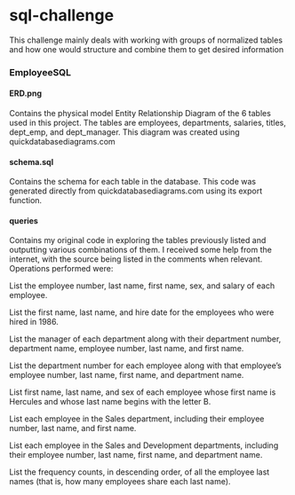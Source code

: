 # sql-challenge
This challenge mainly deals with working with groups of normalized tables and how one would structure and combine them to get desired information

### EmployeeSQL
#### ERD.png
Contains the physical model Entity Relationship Diagram of the 6 tables used in this project. The tables are employees, departments, salaries, titles, dept_emp, and dept_manager. This diagram was created using quickdatabasediagrams.com

#### schema.sql
Contains the schema for each table in the database. This code was generated directly from quickdatabasediagrams.com using its export function.

#### queries
Contains my original code in exploring the tables previously listed and outputting various combinations of them. I received some help from the internet, with the source being listed in the comments when relevant. Operations performed were:

List the employee number, last name, first name, sex, and salary of each employee.

List the first name, last name, and hire date for the employees who were hired in 1986.

List the manager of each department along with their department number, department name, employee number, last name, and first name.

List the department number for each employee along with that employee’s employee number, last name, first name, and department name.

List first name, last name, and sex of each employee whose first name is Hercules and whose last name begins with the letter B.

List each employee in the Sales department, including their employee number, last name, and first name.

List each employee in the Sales and Development departments, including their employee number, last name, first name, and department name.

List the frequency counts, in descending order, of all the employee last names (that is, how many employees share each last name).